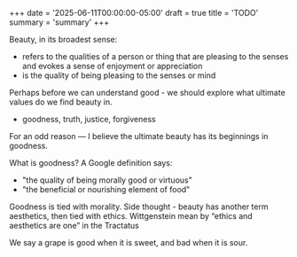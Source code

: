 +++
date = '2025-06-11T00:00:00-05:00'
draft = true
title = 'TODO'
summary = 'summary'
+++

Beauty, in its broadest sense:

- refers to the qualities of a person or thing
  that are pleasing to the senses and evokes a sense of enjoyment or appreciation
- is the quality of being pleasing to the senses or mind

Perhaps before we can understand good - we should explore what ultimate values do we find beauty in.
- goodness, truth, justice, forgiveness

For an odd reason — I believe the ultimate beauty has its beginnings in goodness.

What is goodness? A Google definition says:
- "the quality of being morally good or virtuous"
- "the beneficial or nourishing element of food"

Goodness is tied with morality. Side thought - beauty has another term aesthetics, then tied with ethics.
Wittgenstein mean by “ethics and aesthetics are one” in the Tractatus


We say a grape is good when it is sweet, and bad when it is sour.


